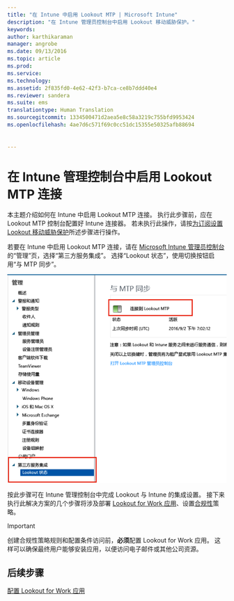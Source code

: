 ```yaml
---
title: "在 Intune 中启用 Lookout MTP | Microsoft Intune"
description: "在 Intune 管理员控制台中启用 Lookout 移动威胁保护。"
keywords: 
author: karthikaraman
manager: angrobe
ms.date: 09/13/2016
ms.topic: article
ms.prod: 
ms.service: 
ms.technology: 
ms.assetid: 2f835fd0-4e62-42f3-b7ca-ce8b7ddd40e4
ms.reviewer: sandera
ms.suite: ems
translationtype: Human Translation
ms.sourcegitcommit: 1334500471d2aea5e8c58a3219c755bfd9953424
ms.openlocfilehash: 4ae7d6c571f69c0cc51dc15355e50325afb88694


---
```


# 在 Intune 管理控制台中启用 Lookout MTP 连接
本主题介绍如何在 Intune 中启用 Lookout MTP 连接。 执行此步骤前，应在 Lookout MTP 控制台配置好 Intune 连接器。  若未执行此操作，请按[为订阅设置 Lookout 移动威胁保护](set-up-your-subscription-with-lookout-mtp.md)所述步骤进行操作。

若要在 Intune 中启用 Lookout MTP 连接，请在 [Microsoft Intune 管理员控制台](https://manage.microsoft.com)的“管理”页，选择“第三方服务集成”。 选择“Lookout 状态”，使用切换按钮启用“与 MTP 同步”。

![Lookout 同步页的屏幕截图，其中突出显示了启动切换按钮](../media/mtp/lookout-intune-synchronization.png)

按此步骤可在 Intune 管理控制台中完成 Lookout 与 Intune 的集成设置。  接下来执行此解决方案的几个步骤将涉及部署 [Lookout for Work 应用](configure-and-deploy-lookout-for-work-apps.md)、设置[合规性](enable-device-threat-protection-rule-in-compliance-policy.md)策略。

>[!IMPORTANT]
> 创建合规性策略规则和配置条件访问前，**必须**配置 Lookout for Work 应用。 这样可以确保最终用户能够安装应用，以便访问电子邮件或其他公司资源。
## 后续步骤
[配置 Lookout for Work 应用 ](configure-and-deploy-lookout-for-work-apps.md)



<!--HONumber=Sep16_HO2-->


